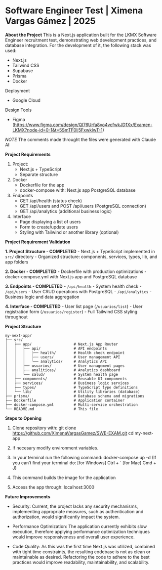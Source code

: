# Software Engineer Test | Ximena Vargas Gámez | 2025

**About the Project**
This is a Next.js application built for the LKMX Software Engineer recruitment test, demonstrating web development practices, and database integration. For the development of it, the following stack was used:

- Next.js
- Tailwind CSS
- Supabase
- Prisma
- Docker

Deployment
- Google Cloud

Design Tools
- Figma (https://www.figma.com/design/QI76Urfa8vo4vcfwkJD1Xx/Examen-LKMX?node-id=0-1&t=5SmTF0Ij5FxwkIwT-1)


*NOTE*
The comments made throught the files were generated with Claude AI


**Project Requirements**

1. Project:
   - Next.js + TypeScript
   - Separate structure
2. Docker
   - Dockerfile for the app
   - docker-compose with:
     Next.js app
     PostgreSQL database
3. Endpoints
   - GET /api/health (status check)
   - GET /api/users and POST /api/users (PostgreSQL connection)
   - GET /api/analytics (additional business logic)
4. Interface
   - Page displaying a list of users
   - Form to create/update users
   - Styling with Tailwind or another library (optional)


**Project Requirement Validation**

**1. Project Structure - COMPLETED**
    - Next.js + TypeScript implemented in `src/` directory
    - Organized structure: components, services, types, lib, and app folders

**2. Docker - COMPLETED**
    - Dockerfile with production optimizations
    - docker-compose.yml with Next.js app and PostgreSQL database

**3. Endpoints - COMPLETED**
    - `/api/health` - System health check
    - `/api/users` - User CRUD operations with PostgreSQL
    - `/api/analytics` - Business logic and data aggregation

**4. Interface - COMPLETED**
    - User list page (`/usuarios/list`)
    - User registration form (`/usuarios/register`)
    - Full Tailwind CSS styling throughout


**Project Structure**

```
my-next-app/
├── src/
│   ├── app/                   # Next.js App Router
│   │   ├── api/               # API endpoints
│   │   │   ├── health/        # Health check endpoint
│   │   │   ├── users/         # User management API
│   │   │   └── analytics/     # Analytics API
│   │   ├── usuarios/          # User management pages
│   │   ├── analiticas/        # Analytics dashboard
│   │   └── salud/             # System health page
│   ├── components/            # Reusable UI components
│   ├── services/              # Business logic services
│   ├── types/                 # TypeScript type definitions
│   └── lib/                   # Utility libraries (database)
├── prisma/                    # Database schema and migrations
├── Dockerfile                 # Application container
├── docker-compose.yml         # Multi-service orchestration
└── README.md                  # This file
```


**Steps to Opening**

1. Clone repository with:
   git clone https://github.com/XimenaVargasGamez/SWE-EXAM.git
   cd my-next-app

2. If necesary modify environment variables.

3. In your terminal run the following command: docker-compose up -d
   (If you can’t find your terminal do:
   [for Windows] Ctrl + `
   [for Mac] Cmd + J)

4. This command builds the image for the application

5. Access the app through: localhost:3000


**Future Improvements**

- Security: Current, the project lacks any security mechanisms, implementing appropriate measures, such as authentication and authorization, would significantly impact the system.

- Performance Optimization: The application currently exhibits slow execution, therefore applying performance optimization techniques would improve responsiveness and overall user experience.

- Code Quality: As this was the first time Next.js was utilized, combined with tight time constraints, the resulting codebase is not as clean or maintainable as desired. Refactoring the code to adhere to the best practices would improve readability, maintainability, and scalability.
